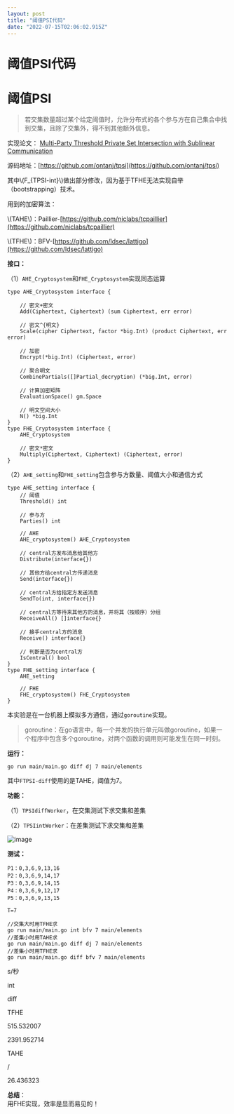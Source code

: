 ```yaml
---
layout: post
title: "阈值PSI代码"
date: "2022-07-15T02:06:02.915Z"
---
```

阈值PSI代码
=======

阈值PSI
=====

> 若交集数量超过某个给定阈值时，允许分布式的各个参与方在自己集合中找到交集，且除了交集外，得不到其他额外信息。

实现论文： [Multi-Party Threshold Private Set Intersection with Sublinear Communication](https://eprint.iacr.org/2020/600)

源码地址：[https://github.com/ontanj/tpsi](https://github.com/ontanj/tpsi)

其中\\(F\_{TPSI-int}\\)做出部分修改，因为基于TFHE无法实现自举（bootstrapping）技术。

用到的加密算法：

\\(TAHE\\)：Paillier-[https://github.com/niclabs/tcpaillier](https://github.com/niclabs/tcpaillier)

\\(TFHE\\)：BFV-[https://github.com/ldsec/lattigo](https://github.com/ldsec/lattigo)

**接口：**

（1）`AHE_Cryptosystem`和`FHE_Cryptosystem`实现同态运算

    type AHE_Cryptosystem interface {
    
        // 密文+密文
        Add(Ciphertext, Ciphertext) (sum Ciphertext, err error)
    
        // 密文^{明文}
        Scale(cipher Ciphertext, factor *big.Int) (product Ciphertext, err error)
        
        // 加密
        Encrypt(*big.Int) (Ciphertext, error)
    
        // 聚合明文
        CombinePartials([]Partial_decryption) (*big.Int, error)
    
        // 计算加密矩阵
        EvaluationSpace() gm.Space
    
        // 明文空间大小
        N() *big.Int
    }
    type FHE_Cryptosystem interface {
        AHE_Cryptosystem
    
        // 密文*密文
        Multiply(Ciphertext, Ciphertext) (Ciphertext, error)
    }
    

（2）`AHE_setting`和`FHE_setting`包含参与方数量、阈值大小和通信方式

    type AHE_setting interface {
    	// 阈值
    	Threshold() int
    
    	// 参与方
    	Parties() int
    
    	// AHE
    	AHE_cryptosystem() AHE_Cryptosystem
    
    	// central方发布消息给其他方
    	Distribute(interface{})
    
    	// 其他方给central方传递消息
    	Send(interface{})
    
    	// central方给指定方发送消息
    	SendTo(int, interface{})
    
    	// central方等待来其他方的消息，并将其（按顺序）分组
    	ReceiveAll() []interface{}
    
    	// 接手central方的消息
    	Receive() interface{}
    
    	// 判断是否为central方
    	IsCentral() bool
    }
    type FHE_setting interface {
    	AHE_setting
    
    	// FHE
    	FHE_cryptosystem() FHE_Cryptosystem
    }
    

本实验是在一台机器上模拟多方通信，通过`goroutine`实现。

> goroutine：在go语言中，每一个并发的执行单元叫做goroutine，如果一个程序中包含多个goroutine，对两个函数的调用则可能发生在同一时刻。

**运行：**

    go run main/main.go diff dj 7 main/elements
    

其中`FTPSI-diff`使用的是TAHE，阈值为7。

**功能：**

（1）`TPSIdiffWorker`，在交集测试下求交集和差集

（2）`TPSIintWorker`：在差集测试下求交集和差集

![image](https://img2022.cnblogs.com/blog/1928790/202207/1928790-20220714220749938-672637813.png)

**测试：**

    P1：0,3,6,9,13,16
    P2：0,3,6,9,14,17
    P3：0,3,6,9,14,15
    P4：0,3,6,9,12,17
    P5：0,3,6,9,13,15
    
    T=7
    
    //交集大时用TFHE求
    go run main/main.go int bfv 7 main/elements
    //差集小时用TAHE求
    go run main/main.go diff dj 7 main/elements
    //差集小时用TFHE求
    go run main/main.go diff bfv 7 main/elements
    

s/秒

int

diff

TFHE

515.532007

2391.952714

TAHE

/

26.436323

**总结**：  
用FHE实现，效率是显而易见的！